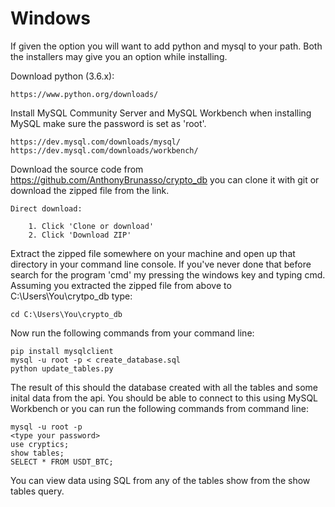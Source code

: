 Windows
=======

If given the option you will want to add python and mysql to your path. Both the installers may give you an option while installing.

Download python (3.6.x):

    https://www.python.org/downloads/

Install MySQL Community Server and MySQL Workbench when installing MySQL make sure the password is set as 'root'.

    https://dev.mysql.com/downloads/mysql/
    https://dev.mysql.com/downloads/workbench/

Download the source code from https://github.com/AnthonyBrunasso/crypto_db you can clone it with git or download the zipped file from the link.

    Direct download:

        1. Click 'Clone or download' 
        2. Click 'Download ZIP'

Extract the zipped file somewhere on your machine and open up that directory in your command line console. If you've never done that before search for the program 'cmd' my pressing the windows key and typing cmd. Assuming you extracted the zipped file from above to C:\Users\You\crytpo_db type:

    cd C:\Users\You\crypto_db

Now run the following commands from your command line:

    pip install mysqlclient
    mysql -u root -p < create_database.sql
    python update_tables.py

The result of this should the database created with all the tables and some inital data from the api. You should be able to connect to this using MySQL Workbench or you can run the following commands from command line:

    mysql -u root -p
    <type your password>
    use cryptics;
    show tables;
    SELECT * FROM USDT_BTC;

You can view data using SQL from any of the tables show from the show tables query.

